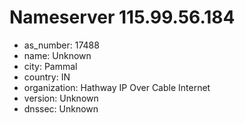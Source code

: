 # Nameserver 115.99.56.184

* as_number: 17488
* name: Unknown
* city: Pammal
* country: IN
* organization: Hathway IP Over Cable Internet
* version: Unknown
* dnssec: Unknown
